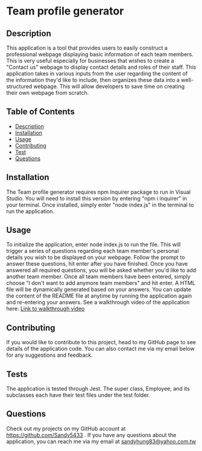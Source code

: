 # Team profile generator
  
  ## Description
  This application is a tool that provides users to easily construct a professional webpage displaying basic information of each team members. This is very useful especially for businesses that wishes to create a "Contact us" webpage to display contact details and roles of their staff.
  This application takes in various inputs from the user regarding the content of the information they'd like to include, then organizes these data into a well-structured webpage. This will allow developers to save time on creating their own webpage from scratch.
  ## Table of Contents
  - [Description](#description)
  - [Installation](#installation)
  - [Usage](#usage)
  - [Contributing](#contributing)
  - [Test](#tests)
  - [Questions](#questions)
  ## Installation
  The Team profile generator requires npm Inquirer package to run in Visual Studio. You will need to install this version by entering "npm i inquirer" in your terminal. Once installed, simply enter "node index.js" in the terminal to run the application.
  ## Usage
  To initialize the application, enter node index.js to run the file. This will trigger a series of questions regarding each team member's personal details you wish to be displayed on your webpage. Follow the prompt to answer these questions, hit enter after you have finished. Once you have answered all required questions, you will be asked whether you'd like to add another team member. Once all team members have been entered, simply choose "I don't want to add anymore team members" and hit enter. A HTML file will be dynamically generated based on your answers. You can update the content of the README file at anytime by running the application again and re-entering your answers. See a walkthrough video of the application here: [Link to walkthrough video](https://drive.google.com/file/)

  ## Contributing
  If you would like to contribute to this project, head to my GitHub page to see details of the application code. You can also contact me via my email below for any suggestions and feedback.
  ## Tests
  The application is tested through Jest. The super class, Employee, and its subclasses each have their test files under the test folder. 
  
  ## Questions
  Check out my projects on my GitHub account at https://github.com/Sandy5433
  . If you have any questions about the application, you can reach me via my email at sandyhung83@yahoo.com.tw 
  